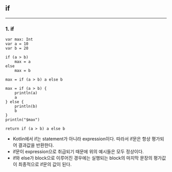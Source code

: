 ## if

---

### 1. if

```
var max: Int
var a = 10
var b = 20

if (a > b)
    max = a
else
    max = b

max = if (a > b) a else b

max = if (a > b) {
    println(a)
    a
} else {
    println(b)
    b
}
println("$max")

return if (a > b) a else b
```

* Kotlin에서 if는 statement가 아니라 expression이다. 따라서 if문은 항상 평가되어 결과값을 반환한다.
* if문이 expression으로 취급되기 때문에 위의 예시들은 모두 정상이다.
* if와 else가 block으로 이루어진 경우에는 실행되는 block의 마지막 문장의 평가값이 최종적으로 if문의 값이 된다.